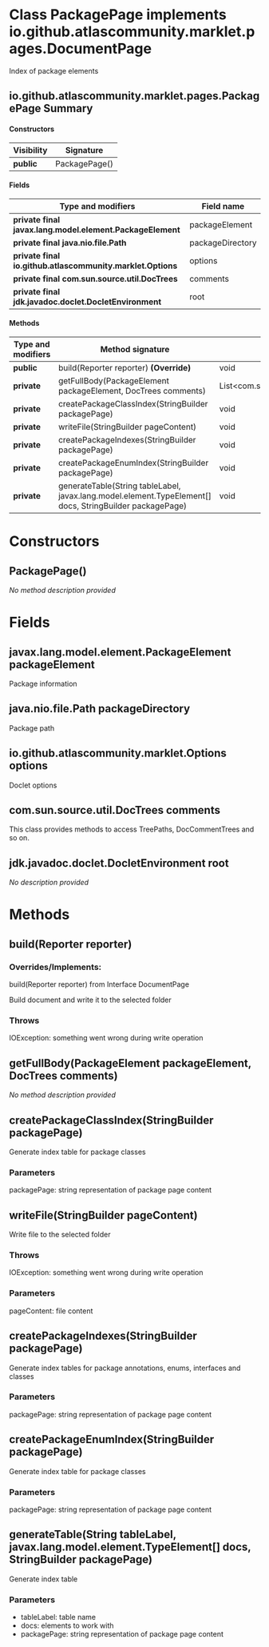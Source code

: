 Class PackagePage implements io.github.atlascommunity.marklet.pages.DocumentPage
================================================================================
Index of package elements

io.github.atlascommunity.marklet.pages.PackagePage Summary
-------
#### Constructors
| Visibility | Signature     |
| ---------- | ------------- |
| **public** | PackagePage() |
#### Fields
| Type and modifiers                                         | Field name       |
| ---------------------------------------------------------- | ---------------- |
| **private final javax.lang.model.element.PackageElement**  | packageElement   |
| **private final java.nio.file.Path**                       | packageDirectory |
| **private final io.github.atlascommunity.marklet.Options** | options          |
| **private final com.sun.source.util.DocTrees**             | comments         |
| **private final jdk.javadoc.doclet.DocletEnvironment**     | root             |
#### Methods
| Type and modifiers | Method signature                                                                                         | Return type                          |
| ------------------ | -------------------------------------------------------------------------------------------------------- | ------------------------------------ |
| **public**         | build(Reporter reporter) **(Override)**                                                                  | void                                 |
| **private**        | getFullBody(PackageElement packageElement, DocTrees comments)                                            | List<com.sun.source.doctree.DocTree> |
| **private**        | createPackageClassIndex(StringBuilder packagePage)                                                       | void                                 |
| **private**        | writeFile(StringBuilder pageContent)                                                                     | void                                 |
| **private**        | createPackageIndexes(StringBuilder packagePage)                                                          | void                                 |
| **private**        | createPackageEnumIndex(StringBuilder packagePage)                                                        | void                                 |
| **private**        | generateTable(String tableLabel, javax.lang.model.element.TypeElement[] docs, StringBuilder packagePage) | void                                 |

Constructors
============
PackagePage()
-------------
*No method description provided*



Fields
======
javax.lang.model.element.PackageElement packageElement
------------------------------------------------------
Package information


java.nio.file.Path packageDirectory
-----------------------------------
Package path


io.github.atlascommunity.marklet.Options options
------------------------------------------------
Doclet options


com.sun.source.util.DocTrees comments
-------------------------------------
This class provides methods to access TreePaths, DocCommentTrees and so on.


jdk.javadoc.doclet.DocletEnvironment root
-----------------------------------------
*No description provided*



Methods
=======
build(Reporter reporter)
------------------------
### Overrides/Implements:
build(Reporter reporter) from Interface DocumentPage

Build document and write it to the selected folder

### Throws

IOException: something went wrong during write operation


getFullBody(PackageElement packageElement, DocTrees comments)
-------------------------------------------------------------
*No method description provided*


createPackageClassIndex(StringBuilder packagePage)
--------------------------------------------------
Generate index table for package classes

### Parameters

packagePage: string representation of package page content


writeFile(StringBuilder pageContent)
------------------------------------
Write file to the selected folder

### Throws

IOException: something went wrong during write operation

### Parameters

pageContent: file content


createPackageIndexes(StringBuilder packagePage)
-----------------------------------------------
Generate index tables for package annotations, enums, interfaces and classes

### Parameters

packagePage: string representation of package page content


createPackageEnumIndex(StringBuilder packagePage)
-------------------------------------------------
Generate index table for package classes

### Parameters

packagePage: string representation of package page content


generateTable(String tableLabel, javax.lang.model.element.TypeElement[] docs, StringBuilder packagePage)
--------------------------------------------------------------------------------------------------------
Generate index table

### Parameters

- tableLabel: table name
- docs: elements to work with
- packagePage: string representation of package page content




